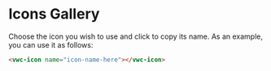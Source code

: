 # Icons Gallery

Choose the icon you wish to use and click to copy its name. 
As an example, you can use it as follows:

```html
<vwc-icon name="icon-name-here"></vwc-icon>
```

<br>
<br>
<br>


<link rel="stylesheet" href="../../assets/styles/icons-gallery.css">

<div class="div-wrapper">
  <vwc-action-group shape="pill">
    <vwc-text-field id="searchIcons" icon="search-line" placeholder="Search" appearance='ghost' shape="pill" oninput="onClickFilter()"></vwc-text-field>
    <vwc-divider orientation="vertical"></vwc-divider>
    <vwc-select id="selectCategory" appearance='ghost' shape="pill" onchange="onClickFilter()">
      <vwc-option text="Category"></vwc-option>
    </vwc-select>
  </vwc-action-group>
    <div class="tag-wrapper">
      <vwc-tag-group class="tag-group" onclick="onClickFilter()">
        <vwc-tag id="solidTag" label="Solid" selectable shape="pill"></vwc-tag>
        <vwc-tag id="linearTag" label="Line" selectable shape="pill"></vwc-tag>
        <vwc-tag id="singleTag" label="Single Color" selectable shape="pill"></vwc-tag>
        <vwc-tag id="multiTag" label="Multi Color" selectable shape="pill"></vwc-tag>
      </vwc-tag-group> 
    </div>
    <vwc-layout id="iconsLayout" gutters="small">
    </vwc-layout>
    <div class="button-wrapper">
      <vwc-button id="showMoreButton" label="Show More" appearance='filled' onclick="showMore()" shape="pill"></vwc-button>
    </div>
    <vwc-alert id="copyAlert" text="Icon name copied to clipboard" connotation="success" timeoutms="2000"></vwc-alert>
</div>

<script src="../../assets/scripts/icons-gallery.js" async></script>